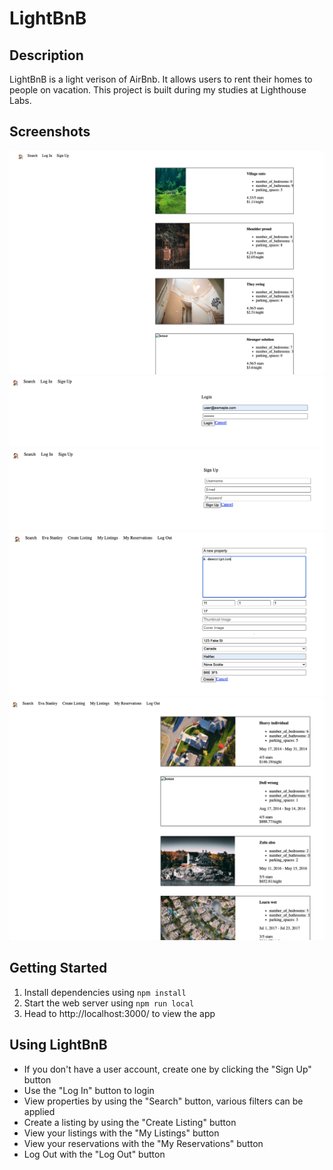 # LightBnB

## Description

LightBnB is a light verison of AirBnb. It allows users to rent their homes to people on vacation. This project is built during my studies at Lighthouse Labs.

## Screenshots
!["Screenshot of Home page"](./screenshots/LightBnB-home.png)
!["Screenshot of Log In page"](./screenshots/LightBnB-log-in.png)
!["Screenshot of Sign Up page"](./screenshots/LightBnB-sign-up.png)
!["Screenshot of Create Listing page"](./screenshots/LightBnb-create-listing.png)
!["Screenshot of User Reservations page"](./screenshots/LightBnB-My-Reservations.png)

## Getting Started
1. Install dependencies using `npm install`
2. Start the web server using `npm run local`
3. Head to http://localhost:3000/ to view the app

## Using LightBnB
- If you don't have a user account, create one by clicking the "Sign Up" button
- Use the "Log In" button to login
- View properties by using the "Search" button, various filters can be applied
- Create a listing by using the "Create Listing" button
- View your listings with the "My Listings" button
- View your reservations with the "My Reservations" button
- Log Out with the "Log Out" button